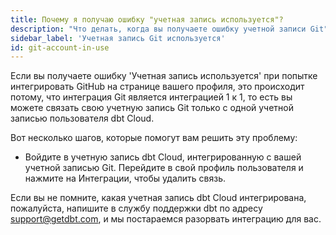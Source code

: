 ```yaml
---
title: Почему я получаю ошибку "учетная запись используется"?
description: "Что делать, когда вы получаете ошибку учетной записи Git"
sidebar_label: 'Учетная запись Git используется'
id: git-account-in-use
---
```


Если вы получаете ошибку 'Учетная запись используется' при попытке интегрировать GitHub на странице вашего профиля, это происходит потому, что интеграция Git является интеграцией 1 к 1, то есть вы можете связать свою учетную запись Git только с одной учетной записью пользователя dbt Cloud.

Вот несколько шагов, которые помогут вам решить эту проблему:

* Войдите в учетную запись dbt Cloud, интегрированную с вашей учетной записью Git. Перейдите в свой профиль пользователя и нажмите на Интеграции, чтобы удалить связь.

Если вы не помните, какая учетная запись dbt Cloud интегрирована, пожалуйста, напишите в службу поддержки dbt по адресу support@getdbt.com, и мы постараемся разорвать интеграцию для вас.